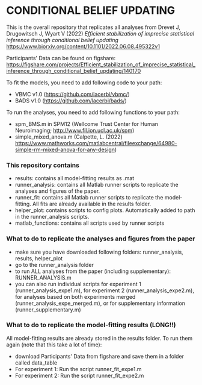 # CONDITIONAL BELIEF UPDATING

This is the overall repository that replicates all analyses from Drevet J, Drugowitsch J, Wyart V (2022) _Efficient stabilization of imprecise statistical inference through conditional belief updating_ https://www.biorxiv.org/content/10.1101/2022.06.08.495322v1

Participants' Data can be found on figshare:
https://figshare.com/projects/Efficient_stabilization_of_imprecise_statistical_inference_through_conditional_belief_updating/140170

To fit the models, you need to add following code to your path:
- VBMC v1.0 (https://github.com/lacerbi/vbmc/)
- BADS v1.0 (https://github.com/lacerbi/bads/)
      
To run the analyses, you need to add following functions to your path:
- spm_BMS.m in SPM12 (Wellcome Trust Center for Human Neuroimaging; http://www.fil.ion.ucl.ac.uk/spm)
- simple_mixed_anova.m (Calpette, L. (2022) https://www.mathworks.com/matlabcentral/fileexchange/64980-simple-rm-mixed-anova-for-any-design)
    
### This repository contains ###
- results: contains all model-fitting results as .mat
- runner_analysis: contains all Matlab runner scripts to replicate the analyses and figures of the paper.
- runner_fit: contains all Matlab runner scripts to replicate the model-fitting. All fits are already available in the results folder.
- helper_plot: contains scripts to config plots. Automatically added to path in the runner_analysis scripts.
- matlab_functions: contains all scripts used by runner scripts

### What to do to replicate the analyses and figures from the paper ###
- make sure you have downloaded following folders: runner_analysis, results, helper_plot
- go to the runner_analysis folder
- to run ALL analyses from the paper (including supplementary): RUNNER_ANALYSIS.m
- you can also run individual scripts for experiment 1 (runner_analysis_expe1.m), for experiment 2 (runner_analysis_expe2.m), for analyses based on both experiments merged (runner_analysis_expe_merged.m), or for supplementary information (runner_supplementary.m)
     
### What to do to replicate the model-fitting results (LONG!!) ###
All model-fitting results are already stored in the results folder. To run them again (note that this take a lot of time):
- download Participants' Data from figshare and save them in a folder called data_table
- For experiment 1: Run the script runner_fit_expe1.m
- For experiment 2: Run the script runner_fit_expe2.m
